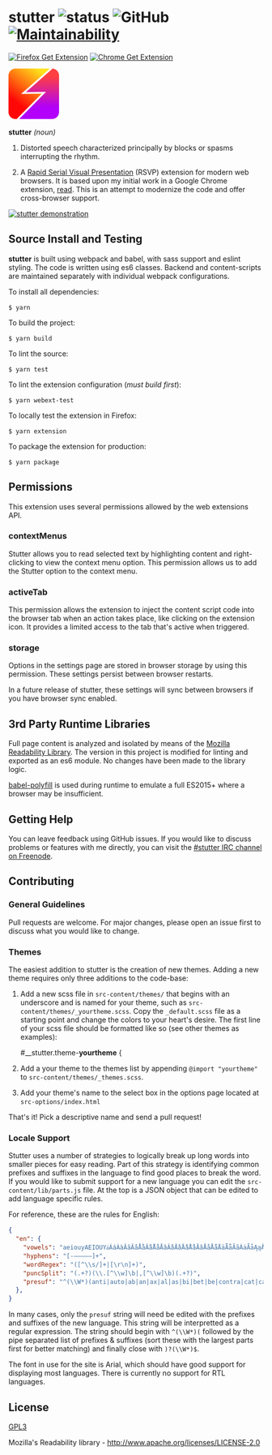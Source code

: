 # stutter ![status](https://travis-ci.com/jamestomasino/stutter.svg?branch=master) ![GitHub](https://img.shields.io/github/license/jamestomasino/stutter.svg) [![Maintainability](https://api.codeclimate.com/v1/badges/a4d5b54b3cf91c6a2b3e/maintainability)](https://codeclimate.com/github/jamestomasino/stutter/maintainability)

[![Firefox Get Extension](https://img.shields.io/badge/Firefox-Get%20Extension!-lightgrey.svg?style=popout&logo=mozilla-firefox)](https://addons.mozilla.org/en-US/firefox/addon/stutter/) [![Chrome Get Extension](https://img.shields.io/badge/Chrome-Get%20Extension!-lightgrey.svg?style=popout&logo=google-chrome)](https://chrome.google.com/webstore/detail/stutter/fbapmaboedchhgjolcnpfgoanbfajchl)

<a href="https://addons.mozilla.org/en-US/firefox/addon/stutter/"><img src="./icons/stutter.svg" width="100"></a>

**stutter** _(noun)_

1. Distorted speech characterized principally by blocks or spasms interrupting the rhythm.

2. A [Rapid Serial Visual Presentation](https://en.wikipedia.org/wiki/Rapid_serial_visual_presentation) (RSVP) extension for modern web browsers. It is based upon my initial work in a Google Chrome extension, [read](https://github.com/jamestomasino/read_plugin). This is an attempt to modernize the code and offer cross-browser support.

[![stutter demonstration](https://i.imgur.com/hGocwaV.png)](https://www.youtube.com/watch?v=UJwFdPYbRRg)

## Source Install and Testing

**stutter** is built using webpack and babel, with sass support and eslint styling. The code is written using es6 classes. Backend and content-scripts are maintained separately with individual webpack configurations.

To install all dependencies:

    $ yarn

To build the project:

    $ yarn build

To lint the source:

    $ yarn test

To lint the extension configuration (_must build first_):

    $ yarn webext-test

To locally test the extension in Firefox:

    $ yarn extension

To package the extension for production:

    $ yarn package

## Permissions

This extension uses several permissions allowed by the web extensions API.

### contextMenus

Stutter allows you to read selected text by highlighting content and right-clicking to view the context menu option. This permission allows us to add the Stutter option to the context menu.

### activeTab

This permission allows the extension to inject the content script code into the browser tab when an action takes place, like clicking on the extension icon. It provides a limited access to the tab that's active when triggered.

### storage

Options in the settings page are stored in browser storage by using this permission. These settings persist between browser restarts.

In a future release of stutter, these settings will sync between browsers if you have browser sync enabled.

## 3rd Party Runtime Libraries

Full page content is analyzed and isolated by means of the [Mozilla Readability Library](https://github.com/mozilla/readability). The version in this project is modified for linting and exported as an es6 module. No changes have been made to the library logic.

[babel-polyfill](https://babeljs.io/docs/en/babel-polyfill) is used during runtime to emulate a full ES2015+ where a browser may be insufficient.

## Getting Help

You can leave feedback using GitHub issues. If you would like to discuss problems or features with me directly, you can visit the [#stutter IRC channel on Freenode](https://kiwiirc.com/nextclient/#irc://irc.freenode.net/#stutter).

## Contributing

### General Guidelines

Pull requests are welcome. For major changes, please open an issue first to
discuss what you would like to change.

### Themes

The easiest addition to stutter is the creation of new themes. Adding a new theme requires only three additions to the code-base:

1. Add a new scss file in `src-content/themes/` that begins with an underscore and is named for your theme, such as `src-content/themes/_yourtheme.scss`. Copy the `_default.scss` file as a starting point and change the colors to your heart's desire. The first line of your scss file should be formatted like so (see other themes as examples):

    #__stutter.theme-**yourtheme** {

2. Add a your theme to the themes list by appending `@import "yourtheme"` to `src-content/themes/_themes.scss`.

3. Add your theme's name to the select box in the options page located at `src-options/index.html`

That's it! Pick a descriptive name and send a pull request!

### Locale Support

Stutter uses a number of strategies to logically break up long words into smaller pieces for easy reading. Part of this strategy is identifying common prefixes and suffixes in the language to find good places to break the word. If you would like to submit support for a new language you can edit the `src-content/lib/parts.js` file. At the top is a JSON object that can be edited to add language specific rules.

For reference, these are the rules for English:

```json
{
  "en": {
    "vowels": "aeiouyAEIOUYẚÁáÀàĂăẮắẰằẴẵẲẳÂâẤấẦầẪẫẨẩǍǎÅåǺǻÄäǞǟÃãȦȧǠǡĄąĀāẢảȀȁȂȃẠạẶặẬậḀḁȺⱥǼǽǢǣÉƏƎǝéÈèĔĕÊêẾếỀềỄễỂểĚěËëẼẽĖėȨȩḜḝĘęĒēḖḗḔḕẺẻȄȅȆȇẸẹỆệḘḙḚḛɆɇɚɝÍíÌìĬĭÎîǏǐÏïḮḯĨĩİiĮįĪīỈỉȈȉȊȋỊịḬḭIıƗɨÓóÒòŎŏÔôỐốỒồỖỗỔổǑǒÖöȪȫŐőÕõṌṍṎṏȬȭȮȯȰȱØøǾǿǪǫǬǭŌōṒṓṐṑỎỏȌȍȎȏƠơỚớỜờỠỡỞởỢợỌọỘộƟɵÚúÙùŬŭÛûǓǔŮůÜüǗǘǛǜǙǚǕǖŰűŨũṸṹŲųŪūṺṻỦủȔȕȖȗƯưỨứỪừỮữỬửỰựỤụṲṳṶṷṴṵɄʉÝýỲỳŶŷY̊ẙŸÿỸỹẎẏȲȳỶỷỴỵʏɎɏƳƴ",
    "hyphens": "[-—‒–—―]+",
    "wordRegex": "([^\\s/]+|[\r\n]+)",
    "puncSplit": "(.+?)(\\.[^\\w]\b|,[^\\w]\b)(.+?)",
    "presuf": "^(\\W*)(anti|auto|ab|an|ax|al|as|bi|bet|be|contra|cat|cath|cir|cum|cog|col|com|con|cor|could|co|desk|de|dis|did|dif|di|eas|every|ever|extra|ex|end|en|em|epi|evi|func|fund|fin|hyst|hy|han|il|in|im|ir|just|jus|loc|lig|lit|li|mech|manu|man|mal|mis|mid|mono|multi|mem|micro|non|nano|ob|oc|of|opt|op|over|para|per|post|pre|peo|pro|retro|rea|re|rhy|should|some|semi|sen|sol|sub|suc|suf|super|sup|sur|sus|syn|sym|syl|tech|trans|tri|typo|type|uni|un|van|vert|with|would|won)?(.*?)(weens?|widths?|icals?|ables?|ings?|tions?|ions?|ies|isms?|ists?|ful|ness|ments?|ly|ify|ize|ise|ity|en|ers?|ences?|tures?|ples?|als?|phy|puts?|phies|ry|ries|cy|cies|mums?|ous|cents?)?(\\W*)$"
  },
}
```

In many cases, only the `presuf` string will need be edited with the prefixes and suffixes of the new language. This string will be interpretted as a regular expression. The string should begin with `^(\\W*)(` followed by the pipe separated list of prefixes & suffixes (sort these with the largest parts first for better matching) and finally close with `)?(\\W*)$`.

The font in use for the site is Arial, which should have good support for displaying most languages. There is currently no support for RTL languages.

## License

[GPL3](LICENSE)

Mozilla's Readability library - http://www.apache.org/licenses/LICENSE-2.0
